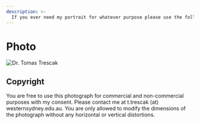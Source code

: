 ```yaml
---
description: >-
  If you ever need my portrait for whatever purpose please use the following photograph.
---
```


# Photo

![Dr. Tomas Trescak](https://user-images.githubusercontent.com/2682705/53604866-d193b000-3c09-11e9-9d9a-87be8925dc62.jpg)

## Copyright

You are free to use this photograph for commercial and non-commercial purposes with my consent. Please contact me at t.trescak (at) westernsydney.edu.au. You are only allowed to modify the dimensions of the photograph without any horizontal or vertical distortions.
